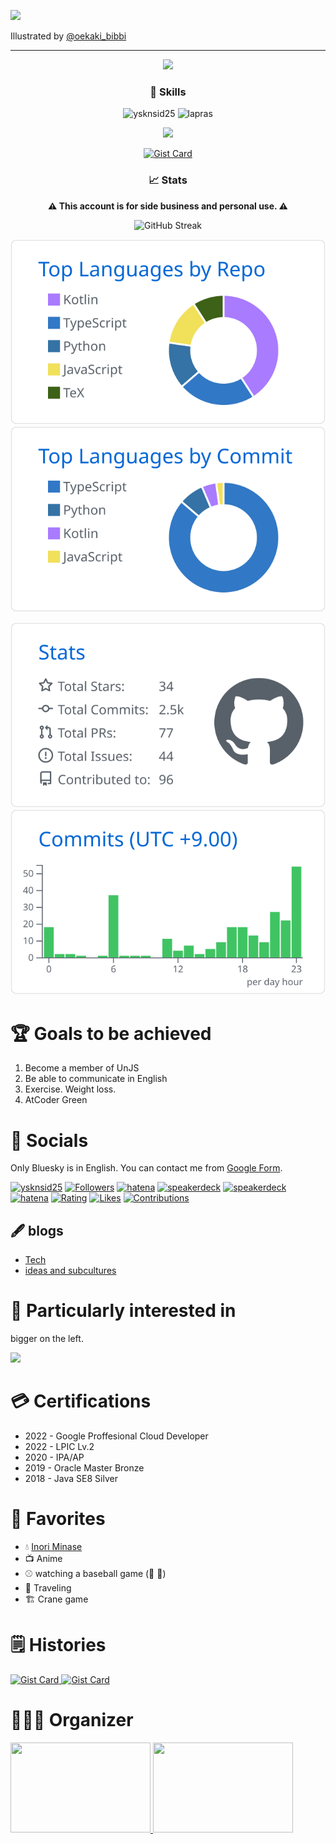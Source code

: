 <p>
  <img src="https://github.com/user-attachments/assets/298b47dd-3894-4e30-84f5-c0e509a21403">
</p>
Illustrated by <a href="https://x.com/oekaki_bibbi" target="_blank">@oekaki_bibbi</a>
<hr>
<div align="center">
  <p>
    <img src="https://komarev.com/ghpvc/?username=ysknsid25" />
  </p>
</div>
<div align="center">
  <h3>🧠 Skills</h3>
  <p>
    <img height="180px" src="https://github-readme-stats.vercel.app/api/top-langs?username=ysknsid25&show_icons=true&locale=en&layout=compact" alt="ysknsid25" />
    <!-- <img height="180px" src="https://github-readme-stats.vercel.app/api?username=ysknsid25&show_icons=true&theme=transparent" /> -->
    <img height="180px" src="https://lapras-card-generator.vercel.app/api/svg?e=4.32&b=4&i=4.1&b1=%23020E27&b2=%230E5593&i1=%23030E21&i2=%231688BF&l=ja&u=" alt="lapras" />
  </p>
  <p>
    <img src="https://skillicons.dev/icons?i=gcp,firebase,linux,githubactions,ktor,pnpm,react,nextjs,nestjs,cypress,vite,vitest&theme=light" />
  </p>
  <p>
    <a href="https://gist.github.com/ysknsid25/636c808893a8cfe3433676b2e842db86">
      <img src="https://github-readme-stats.vercel.app/api/gist?id=636c808893a8cfe3433676b2e842db86" alt="Gist Card" />
    </a>
  </p>
  <h3>📈 Stats</h3>
  <p>
    <b>⚠️ This account is for side business and personal use. ⚠️</b>
  </p>
  <p>
    <img src="https://streak-stats.demolab.com?user=ysknsid25" alt="GitHub Streak" />
  </p>
  <p>
    <img src="https://raw.githubusercontent.com/ysknsid25/ysknsid25/master/profile-summary-card-output/github/1-repos-per-language.svg" />
    <img src="https://raw.githubusercontent.com/ysknsid25/ysknsid25/master/profile-summary-card-output/github/2-most-commit-language.svg" />
  </p>
  <p>
    <img src="https://raw.githubusercontent.com/ysknsid25/ysknsid25/master/profile-summary-card-output/github/3-stats.svg" />
    <img src="https://raw.githubusercontent.com/ysknsid25/ysknsid25/master/profile-summary-card-output/github/4-productive-time.svg" />
  </p>
</div>

# 🏆 Goals to be achieved

1. Become a member of UnJS
2. Be able to communicate in English
3. Exercise. Weight loss.
4. AtCoder Green

# 📱 Socials

Only Bluesky is in English. You can contact me from [Google Form](https://docs.google.com/forms/d/e/1FAIpQLSeH2yz8BRmSSYWsz_AwRfYbDZv3av4Spg__T60Wy_7dVJik0w/viewform).

<p align="left">
  <a href="https://twitter.com/ysknsid25" target="blank"><img src="https://img.shields.io/twitter/follow/ysknsid25" alt="ysknsid25" /></a>
  <a href="https://bsky.app/profile/ysknsid25.bsky.social"><img src="https://badgen.org/img/bluesky/ysknsid25.bsky.social/followers?style=plastic" alt="Followers" /></a>
  <a href="https://blog.hatena.ne.jp/ysknsid25/karanohako.hatenablog.jp/subscribe?from_url=https%3A%2F%2Fblog.inorinrinrin.com%2F&utm_source=hatena-follow-button-box&utm_medium=button&utm_campaign=subscribe_blog" target="blank"><img src="https://img.shields.io/badge/Hatena Blog-Subscribe-white" alt="hatena" /></a>
    <a href="https://speakerdeck.com/ysknsid25" target="blank"><img src="https://img.shields.io/badge/Speaker%20Deck-009287" alt="speakerdeck" /></a>
    <a href="https://www.instagram.com/ysknsid25/" target="blank"><img src="https://img.shields.io/badge/Instagram-E1306C" alt="speakerdeck" /></a>
    <a href="https://www.amazon.jp/hz/wishlist/ls/969G9ER8XWFW?ref_=wl_share" target="blank"><img src="https://img.shields.io/badge/Amazon-Wish%20List-white?labelColor=ff9900&color=232f3e" alt="hatena" /></a>
    <a href="https://atcoder.jp/users/ysknsid25?contestType=algo"><img src="https://badgen.org/img/atcoder/ysknsid25/rating/algorithm?style=plastic" alt="Rating" /></a>
    <a href="https://zenn.dev/yskn_sid25"><img src="https://badgen.org/img/zenn/yskn_sid25/likes?style=plastic" alt="Likes" /></a>
    <a href="https://qiita.com/ysknsid25"><img src="https://badgen.org/img/qiita/ysknsid25/contributions?style=plastic" alt="Contributions" /></a>
</p>

## 🖋 blogs

- [Tech](https://dev.inorinrinrin.com/)
- [ideas and subcultures](https://blog.inorinrinrin.com/)

# 👀 Particularly interested in

bigger on the left.

<img src="https://skillicons.dev/icons?i=ts,js,gcp,kotlin&theme=light" />

# 💳 Certifications

- 2022 - Google Proffesional Cloud Developer
- 2022 - LPIC Lv.2
- 2020 - IPA/AP
- 2019 - Oracle Master Bronze
- 2018 - Java SE8 Silver

# 💖 Favorites

- 💧 [Inori Minase](https://x.com/inoriminase)
- 📺 Anime 
- ⚾️ watching a baseball game (🐯 🐂)
- 🚶 Traveling
- 🏗️ Crane game

# 🗒 Histories

<p>
  <a href="https://gist.github.com/ysknsid25/69393a8630c62cf2f12da30bdd926f4f">
    <img src="https://github-readme-stats.vercel.app/api/gist?id=69393a8630c62cf2f12da30bdd926f4f" alt="Gist Card" />
  </a>
  <a href="https://gist.github.com/ysknsid25/3345ccce8451a37850ffda9467255c76">
    <img src="https://github-readme-stats.vercel.app/api/gist?id=3345ccce8451a37850ffda9467255c76" alt="Gist Card" />
  </a>
</p>

# 👨‍👨‍👦 Organizer

<p>
  <a href="https://kobets.connpass.com/">
    <img width="224px" height="144px" src="https://github.com/user-attachments/assets/5b092b34-b388-4a7a-8993-c1fd491c268a"
  </a>
  <a href="https://serverside-kt.connpass.com/">
    <img width="224px" height="144px" src="https://github.com/user-attachments/assets/c56f86d1-7237-481d-85c3-2d0d61f3f2ce"
  </a>
</p>
